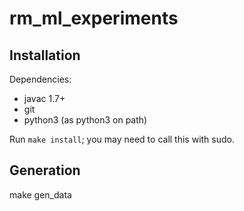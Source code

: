# rm_ml_experiments

## Installation

Dependencies:
  - javac 1.7+
  - git
  - python3 (as python3 on path)

Run `make install`; you may need to call this with sudo.

## Generation

make gen_data

